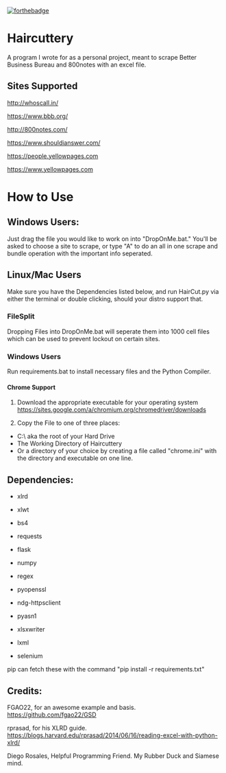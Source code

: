 [![forthebadge](http://forthebadge.com/images/badges/compatibility-betamax.svg)](http://forthebadge.com)

# Haircuttery

A program I wrote for as a personal project, meant to scrape Better Business Bureau and 800notes with an excel file.

## Sites Supported

http://whoscall.in/

https://www.bbb.org/

http://800notes.com/

https://www.shouldianswer.com/

https://people.yellowpages.com

https://www.yellowpages.com

# How to Use

## Windows Users:

Just drag the file you would like to work on into "DropOnMe.bat." You'll be asked to choose a site to scrape, or type "A" to do an all in one scrape and bundle operation with the important info seperated.

## Linux/Mac Users

Make sure you have the Dependencies listed below, and run HairCut.py via either the terminal or double clicking, should your distro support that.

### FileSplit

Dropping Files into DropOnMe.bat will seperate them into 1000 cell files which can be used to prevent lockout on certain sites.

### Windows Users

Run requirements.bat to install necessary files and the Python Compiler.

#### Chrome Support

1. Download the appropriate executable for your operating system <https://sites.google.com/a/chromium.org/chromedriver/downloads>

2. Copy the File to one of three places:

  - C:\ aka the root of your Hard Drive
  - The Working Directory of Haircuttery
  - Or a directory of your choice by creating a file called "chrome.ini" with the directory and executable on one line.

## Dependencies:

- xlrd

- xlwt

- bs4

- requests

- flask

- numpy

- regex

- pyopenssl

- ndg-httpsclient

- pyasn1

- xlsxwriter

- lxml

- selenium

pip can fetch these with the command "pip install -r requirements.txt"

## Credits:

FGAO22, for an awesome example and basis. <https://github.com/fgao22/GSD>

rprasad, for his XLRD guide. <https://blogs.harvard.edu/rprasad/2014/06/16/reading-excel-with-python-xlrd/>

Diego Rosales, Helpful Programming Friend. My Rubber Duck and Siamese mind.

